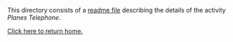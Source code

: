 This directory consists of a [readme file](https://github.com/sfushidahardy/SSEA-Linear-Algebra-Activities/blob/main/Planes/PlanesTelephone/planes-telephone-readme.pdf) describing the details of the activity _Planes Telephone_.

[Click here to return home.](https://github.com/sfushidahardy/SSEA-Linear-Algebra-Activities/blob/main/README.md#Planes)
